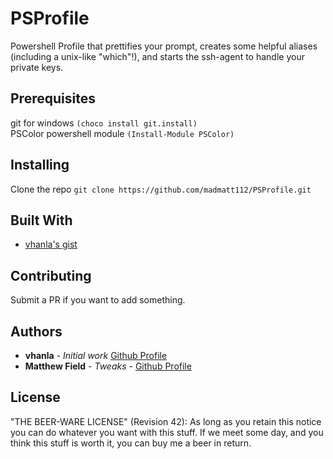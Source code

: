 # PSProfile

Powershell Profile that prettifies your prompt, creates some helpful aliases (including a unix-like "which"!), and starts the ssh-agent to handle your private keys.

## Prerequisites

git for windows `(choco install git.install)`  
PSColor powershell module `(Install-Module PSColor)`

## Installing

Clone the repo
`git clone https://github.com/madmatt112/PSProfile.git`

## Built With

* [vhanla's gist](https://gist.github.com/vhanla/da6c061591f419be74e60c7cc09b16b5)

## Contributing

Submit a PR if you want to add something.

## Authors

* **vhanla** - *Initial work* [Github Profile](https://github.com/vhanla)
* **Matthew Field** - *Tweaks* - [Github Profile](https://github.com/madmatt112)

## License

"THE BEER-WARE LICENSE" (Revision 42):
As long as you retain this notice you can do whatever you want with this stuff. If we meet some day, and you think this stuff is worth it, you can buy me a beer in return.
